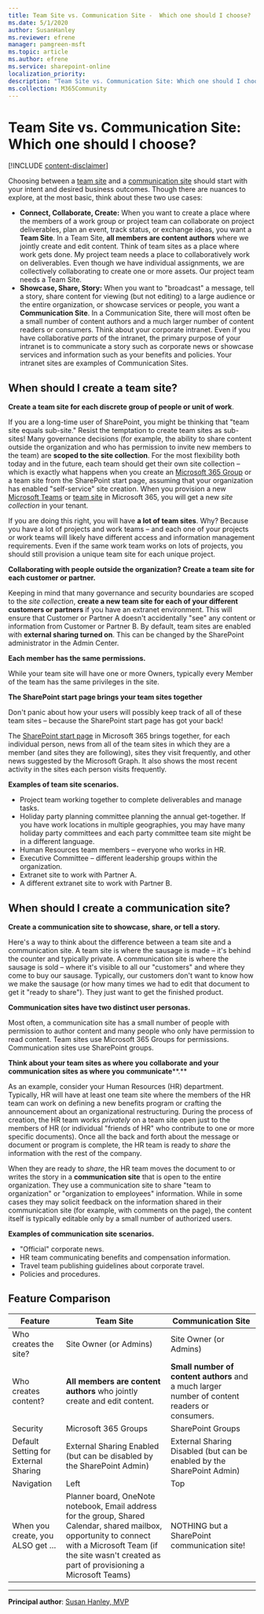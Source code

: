 ```yaml
---
title: Team Site vs. Communication Site -  Which one should I choose?
ms.date: 5/1/2020
author: SusanHanley
ms.reviewer: efrene
manager: pamgreen-msft
ms.topic: article
ms.author: efrene
ms.service: sharepoint-online
localization_priority: 
description: "Team Site vs. Communication Site: Which one should I choose?"
ms.collection: M365Community
---
```

# Team Site vs. Communication Site: Which one should I choose?

[!INCLUDE [content-disclaimer](includes/content-disclaimer.md)]

Choosing between a [team site](https://support.microsoft.com/office/what-is-a-sharepoint-team-site-75545757-36c3-46a7-beed-0aaa74f0401e) and a [communication site](https://support.microsoft.com/article/what-is-a-sharepoint-communication-site-94a33429-e580-45c3-a090-5512a8070732) should start with your intent and desired business outcomes. Though there are nuances to explore, at the most basic, think about these two use cases:

- **Connect, Collaborate, Create:** When you want to create a place where the members of a work group or project team can collaborate on project deliverables, plan an event, track status, or exchange ideas, you want a **Team Site**. In a Team Site, **all members are content authors** where we jointly create and edit content. Think of team sites as a place where work gets done. My project team needs a place to collaboratively work on deliverables. Even though we have individual assignments, we are collectively collaborating to create one or more assets. Our project team needs a Team Site.
- **Showcase, Share, Story:** When you want to &quot;broadcast&quot; a message, tell a story, share content for viewing (but not editing) to a large audience or the entire organization, or showcase services or people, you want a **Communication Site**. In a Communication Site, there will most often be a small number of content authors and a much larger number of content readers or consumers. Think about your corporate intranet. Even if you have collaborative _parts_ of the intranet, the primary purpose of your intranet is to communicate a story such as corporate news or showcase services and information such as your benefits and policies. Your intranet sites are examples of Communication Sites.

## When should I create a team site?

**Create a team site for each discrete group of people or unit of work**.

If you are a long-time user of SharePoint, you might be thinking that &quot;team site equals sub-site.&quot; Resist the temptation to create team sites as sub-sites! Many governance decisions (for example, the ability to share content outside the organization and who has permission to invite new members to the team) are **scoped to the site collection**. For the most flexibility both today and in the future, each team should get their own site collection – which is exactly what happens when you create an [Microsoft 365 Group](https://support.microsoft.com/office/learn-about-microsoft-365-groups-b565caa1-5c40-40ef-9915-60fdb2d97fa2) or a team site from the SharePoint start page, assuming that your organization has enabled &quot;self-service&quot; site creation. When you provision a new [Microsoft Teams](https://support.microsoft.com/article/video-what-is-microsoft-teams-422bf3aa-9ae8-46f1-83a2-e65720e1a34d) or [team site](https://support.microsoft.com/article/what-is-a-sharepoint-team-site-75545757-36c3-46a7-beed-0aaa74f0401e) in Microsoft 365, you will get a new _site collection_ in your tenant.

If you are doing this right, you will have **a lot of team sites**. Why? Because you have a lot of projects and work teams – and each one of your projects or work teams will likely have different access and information management requirements. Even if the same work team works on lots of projects, you should still provision a unique team site for each unique project.

**Collaborating with people outside the organization? Create a team site for each customer or partner.**

Keeping in mind that many governance and security boundaries are scoped to the _site collection_, **create a new team site for each of your different customers or partners** if you have an extranet environment. This will ensure that Customer or Partner A doesn&#39;t accidentally &quot;see&quot; any content or information from Customer or Partner B. By default, team sites are enabled with **external sharing turned on**. This can be changed by the SharePoint administrator in the Admin Center.

**Each member has the same permissions.**

While your team site will have one or more Owners, typically every Member of the team has the same privileges in the site.

**The SharePoint start page brings your team sites together**

Don&#39;t panic about how your users will possibly keep track of all of these team sites – because the SharePoint start page has got your back!

The [SharePoint start page](https://support.microsoft.com/office/discover-content-with-the-sharepoint-start-page-6b85097a-87e0-4611-a29a-dfd49b1a1220) in Microsoft 365 brings together, for each individual person, news from all of the team sites in which they are a member (and sites they are following), sites they visit frequently, and other news suggested by the Microsoft Graph. It also shows the most recent activity in the sites each person visits frequently.

**Examples of team site scenarios.**

- Project team working together to complete deliverables and manage tasks.
- Holiday party planning committee planning the annual get-together. If you have work locations in multiple geographies, you may have many holiday party committees and each party committee team site might be in a different language.
- Human Resources team members – everyone who works in HR.
- Executive Committee – different leadership groups within the organization.
- Extranet site to work with Partner A.
- A different extranet site to work with Partner B.

## When should I create a communication site?

**Create a communication site to showcase, share, or tell a story.**

Here&#39;s a way to think about the difference between a team site and a communication site. A team site is where the sausage is made – it&#39;s behind the counter and typically private. A communication site is where the sausage is sold – where it&#39;s visible to all our &quot;customers&quot; and where they come to buy our sausage. Typically, our customers don&#39;t want to know how we make the sausage (or how many times we had to edit that document to get it &quot;ready to share&quot;). They just want to get the finished product.

**Communication sites have two distinct user personas.**

Most often, a communication site has a small number of people with permission to author content and many people who only have permission to read content. Team sites use Microsoft 365 Groups for permissions. Communication sites use SharePoint groups.

**Think about your team sites as where you**  **collaborate**  **and your communication sites as where you**  **communicate****.**

As an example, consider your Human Resources (HR) department. Typically, HR will have at least one team site where the members of the HR team can work on defining a new benefits program or crafting the announcement about an organizational restructuring. During the process of creation, the HR team works _privately_ on a team site open just to the members of HR (or individual &quot;friends of HR&quot; who contribute to one or more specific documents). Once all the back and forth about the message or document or program is complete, the HR team is ready to _share_ the information with the rest of the company.

When they are ready to _share_, the HR team moves the document to or writes the story in a **communication site** that is open to the entire organization. They use a communication site to share &quot;team to organization&quot; or &quot;organization to employees&quot; information. While in some cases they may solicit feedback on the information shared in their communication site (for example, with comments on the page), the content itself is typically editable only by a small number of authorized users.

**Examples of communication site scenarios.**

- &quot;Official&quot; corporate news.
- HR team communicating benefits and compensation information.
- Travel team publishing guidelines about corporate travel.
- Policies and procedures.

## Feature Comparison

| **Feature**  | **Team Site** | **Communication Site** |
| --- | --- | --- |
| Who creates the site? | Site Owner (or Admins) | Site Owner (or Admins) |
| Who creates content? | **All members are content authors** who jointly create and edit content. | **Small number of content authors** and a much larger number of content readers or consumers. |
| Security | Microsoft 365 Groups | SharePoint Groups |
| Default Setting for External Sharing | External Sharing Enabled (but can be disabled by the SharePoint Admin) | External Sharing Disabled (but can be enabled by the SharePoint Admin) |
| Navigation | Left | Top |
| When you create, you ALSO get … | Planner board, OneNote notebook, Email address for the group, Shared Calendar, shared mailbox, opportunity to connect with a Microsoft Team  (if the site wasn&#39;t created as part of provisioning a Microsoft Teams) | NOTHING but a SharePoint communication site! |

---

**Principal author**: [Susan Hanley, MVP](http://www.linkedin.com/in/susanhanley)

